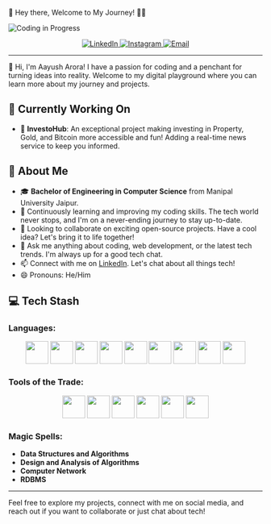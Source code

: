 

🚀 Hey there, Welcome to My Journey! 👨‍💻

![Coding in Progress](https://img.shields.io/badge/Coding-in%20Progress-blueviolet)

<div align="center">
  <a href="https://www.linkedin.com/in/aayusharora14/">
    <img src="https://img.shields.io/badge/LinkedIn-Connect-%230077B5?style=for-the-badge&logo=linkedin&logoColor=white" alt="LinkedIn"/>
  </a>
  <a href="https://www.instagram.com/arora__aayush">
    <img src="https://img.shields.io/badge/Instagram-Follow%20Me-%23E4405F?style=for-the-badge&logo=instagram&logoColor=white" alt="Instagram"/>
  </a>
  <a href="mailto:aayusharora2510@gmail.com">
    <img src="https://img.shields.io/badge/Email-Contact%20Me-%230078D4?style=for-the-badge&logo=gmail&logoColor=white" alt="Email"/>
  </a>
</div>

---

👋 Hi, I'm Aayush Arora! I have a passion for coding and a penchant for turning ideas into reality. Welcome to my digital playground where you can learn more about my journey and projects.

## 🚀 Currently Working On
- 🔭 **InvestoHub**: An exceptional project making investing in Property, Gold, and Bitcoin more accessible and fun! Adding a real-time news service to keep you informed.

## 🌟 About Me
- 🎓 **Bachelor of Engineering in Computer Science** from Manipal University Jaipur.
- 🌱 Continuously learning and improving my coding skills. The tech world never stops, and I'm on a never-ending journey to stay up-to-date.
- 👯 Looking to collaborate on exciting open-source projects. Have a cool idea? Let's bring it to life together!
- 💬 Ask me anything about coding, web development, or the latest tech trends. I'm always up for a good tech chat.
- 📫 Connect with me on [LinkedIn](https://www.linkedin.com/in/aayusharora14/). Let's chat about all things tech!
- 😄 Pronouns: He/Him

## 💻 Tech Stash

### **Languages:**
<p align="center">
  <img src="https://img.icons8.com/color/48/000000/c-programming.png" width="45" height="45"/> 
  <img src="https://img.icons8.com/color/48/000000/python.png" width="45" height="45"/> 
  <img src="https://img.icons8.com/color/48/000000/java-coffee-cup-logo.png" width="45" height="45"/>
  <img src="https://img.icons8.com/color/48/000000/html-5.png" width="45" height="45"/> 
  <img src="https://img.icons8.com/color/48/000000/javascript.png" width="45" height="45"/>
  <img src="https://img.icons8.com/color/48/000000/sql.png" width="45" height="45"/>
  <img src="https://img.icons8.com/color/48/000000/php.png" width="45" height="45"/>
  <img src="https://img.icons8.com/color/48/000000/react-native.png" width="45" height="45"/>
  <img src="https://img.icons8.com/color/48/000000/css3.png" width="45" height="45"/>
</p>

### **Tools of the Trade:**
<p align="center">
  <img src="https://img.icons8.com/color/48/000000/visual-studio-code-2019.png" width="45" height="45"/>
  <img src="https://img.icons8.com/color/48/000000/pycharm.png" width="45" height="45"/> 
  <img src="https://img.icons8.com/color/48/000000/eclipse.png" width="45" height="45"/>
  <img src="https://img.icons8.com/color/48/000000/android-studio.png" width="45" height="45"/>
  <img src="https://img.icons8.com/color/48/000000/microsoft.png" width="45" height="45"/>
  <img src="https://img.icons8.com/fluency/48/000000/github.png" width="45" height="45"/>
</p>

### **Magic Spells:**
- **Data Structures and Algorithms**
- **Design and Analysis of Algorithms**
- **Computer Network**
- **RDBMS**

---

Feel free to explore my projects, connect with me on social media, and reach out if you want to collaborate or just chat about tech!




